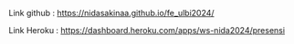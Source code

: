 Link github : https://nidasakinaa.github.io/fe_ulbi2024/

Link Heroku : https://dashboard.heroku.com/apps/ws-nida2024/presensi

